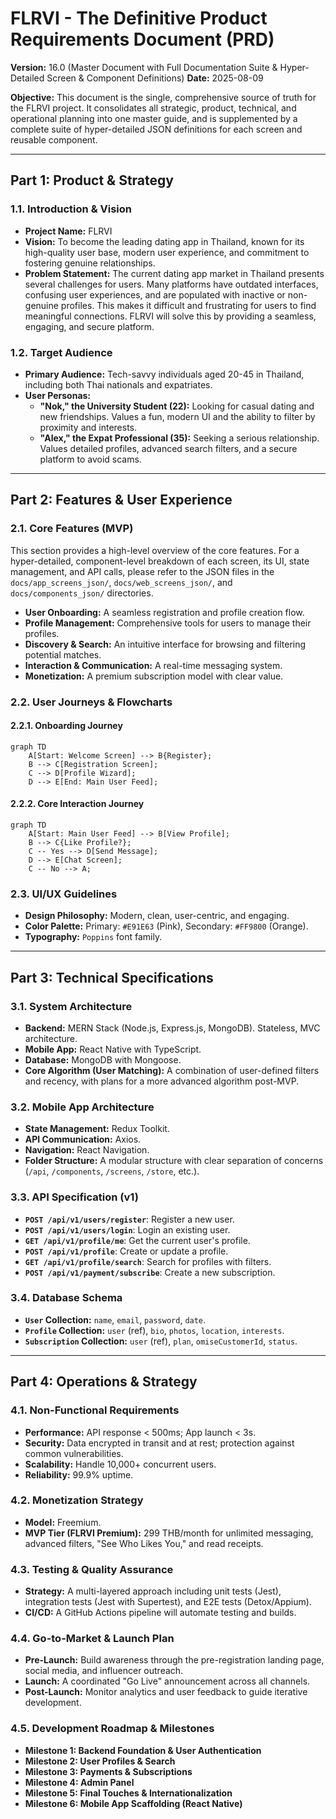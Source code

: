 # FLRVI - The Definitive Product Requirements Document (PRD)

**Version:** 16.0 (Master Document with Full Documentation Suite & Hyper-Detailed Screen & Component Definitions)
**Date:** 2025-08-09

**Objective:** This document is the single, comprehensive source of truth for the FLRVI project. It consolidates all strategic, product, technical, and operational planning into one master guide, and is supplemented by a complete suite of hyper-detailed JSON definitions for each screen and reusable component.

---

## **Part 1: Product & Strategy**

### 1.1. Introduction & Vision
*   **Project Name:** FLRVI
*   **Vision:** To become the leading dating app in Thailand, known for its high-quality user base, modern user experience, and commitment to fostering genuine relationships.
*   **Problem Statement:** The current dating app market in Thailand presents several challenges for users. Many platforms have outdated interfaces, confusing user experiences, and are populated with inactive or non-genuine profiles. This makes it difficult and frustrating for users to find meaningful connections. FLRVI will solve this by providing a seamless, engaging, and secure platform.

### 1.2. Target Audience
*   **Primary Audience:** Tech-savvy individuals aged 20-45 in Thailand, including both Thai nationals and expatriates.
*   **User Personas:**
    *   **"Nok," the University Student (22):** Looking for casual dating and new friendships. Values a fun, modern UI and the ability to filter by proximity and interests.
    *   **"Alex," the Expat Professional (35):** Seeking a serious relationship. Values detailed profiles, advanced search filters, and a secure platform to avoid scams.

---

## **Part 2: Features & User Experience**

### 2.1. Core Features (MVP)
This section provides a high-level overview of the core features. For a hyper-detailed, component-level breakdown of each screen, its UI, state management, and API calls, please refer to the JSON files in the `docs/app_screens_json/`, `docs/web_screens_json/`, and `docs/components_json/` directories.

*   **User Onboarding:** A seamless registration and profile creation flow.
*   **Profile Management:** Comprehensive tools for users to manage their profiles.
*   **Discovery & Search:** An intuitive interface for browsing and filtering potential matches.
*   **Interaction & Communication:** A real-time messaging system.
*   **Monetization:** A premium subscription model with clear value.

### 2.2. User Journeys & Flowcharts
#### 2.2.1. Onboarding Journey
```mermaid
graph TD
    A[Start: Welcome Screen] --> B{Register};
    B --> C[Registration Screen];
    C --> D[Profile Wizard];
    D --> E[End: Main User Feed];
```

#### 2.2.2. Core Interaction Journey
```mermaid
graph TD
    A[Start: Main User Feed] --> B[View Profile];
    B --> C{Like Profile?};
    C -- Yes --> D[Send Message];
    D --> E[Chat Screen];
    C -- No --> A;
```

### 2.3. UI/UX Guidelines
*   **Design Philosophy:** Modern, clean, user-centric, and engaging.
*   **Color Palette:** Primary: `#E91E63` (Pink), Secondary: `#FF9800` (Orange).
*   **Typography:** `Poppins` font family.

---

## **Part 3: Technical Specifications**

### 3.1. System Architecture
*   **Backend:** MERN Stack (Node.js, Express.js, MongoDB). Stateless, MVC architecture.
*   **Mobile App:** React Native with TypeScript.
*   **Database:** MongoDB with Mongoose.
*   **Core Algorithm (User Matching):** A combination of user-defined filters and recency, with plans for a more advanced algorithm post-MVP.

### 3.2. Mobile App Architecture
*   **State Management:** Redux Toolkit.
*   **API Communication:** Axios.
*   **Navigation:** React Navigation.
*   **Folder Structure:** A modular structure with clear separation of concerns (`/api`, `/components`, `/screens`, `/store`, etc.).

### 3.3. API Specification (v1)
*   **`POST /api/v1/users/register`**: Register a new user.
*   **`POST /api/v1/users/login`**: Login an existing user.
*   **`GET /api/v1/profile/me`**: Get the current user's profile.
*   **`POST /api/v1/profile`**: Create or update a profile.
*   **`GET /api/v1/profile/search`**: Search for profiles with filters.
*   **`POST /api/v1/payment/subscribe`**: Create a new subscription.

### 3.4. Database Schema
*   **`User` Collection:** `name`, `email`, `password`, `date`.
*   **`Profile` Collection:** `user` (ref), `bio`, `photos`, `location`, `interests`.
*   **`Subscription` Collection:** `user` (ref), `plan`, `omiseCustomerId`, `status`.

---

## **Part 4: Operations & Strategy**

### 4.1. Non-Functional Requirements
*   **Performance:** API response < 500ms; App launch < 3s.
*   **Security:** Data encrypted in transit and at rest; protection against common vulnerabilities.
*   **Scalability:** Handle 10,000+ concurrent users.
*   **Reliability:** 99.9% uptime.

### 4.2. Monetization Strategy
*   **Model:** Freemium.
*   **MVP Tier (FLRVI Premium):** 299 THB/month for unlimited messaging, advanced filters, "See Who Likes You," and read receipts.

### 4.3. Testing & Quality Assurance
*   **Strategy:** A multi-layered approach including unit tests (Jest), integration tests (Jest with Supertest), and E2E tests (Detox/Appium).
*   **CI/CD:** A GitHub Actions pipeline will automate testing and builds.

### 4.4. Go-to-Market & Launch Plan
*   **Pre-Launch:** Build awareness through the pre-registration landing page, social media, and influencer outreach.
*   **Launch:** A coordinated "Go Live" announcement across all channels.
*   **Post-Launch:** Monitor analytics and user feedback to guide iterative development.

### 4.5. Development Roadmap & Milestones
*   **Milestone 1: Backend Foundation & User Authentication**
*   **Milestone 2: User Profiles & Search**
*   **Milestone 3: Payments & Subscriptions**
*   **Milestone 4: Admin Panel**
*   **Milestone 5: Final Touches & Internationalization**
*   **Milestone 6: Mobile App Scaffolding (React Native)**
